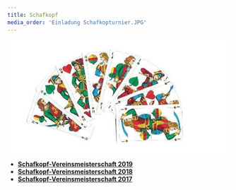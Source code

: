 ```yaml
---
title: Schafkopf
media_order: 'Einladung Schafkopturnier.JPG'
---
```


![Schafkopfkarten](Einladung%20Schafkopturnier.JPG)

* **[Schafkopf-Vereinsmeisterschaft 2019](/home/schafkopf-vereinsmeisterschaft-2019)**
* **[Schafkopf-Vereinsmeisterschaft 2018](/home/schafkopfrennen-2018)**
* **[Schafkopf-Vereinsmeisterschaft 2017](/home/vereinsschafkopfturnier-2017)**